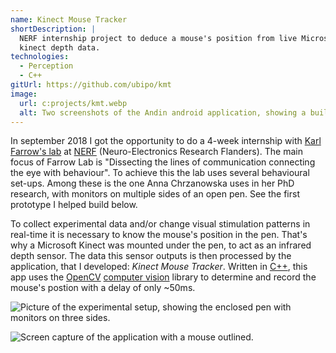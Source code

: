```yaml
---
name: Kinect Mouse Tracker
shortDescription: |
  NERF internship project to deduce a mouse's position from live Microsoft 
  kinect depth data.
technologies:
  - Perception
  - C++
gitUrl: https://github.com/ubipo/kmt
image:
  url: c:projects/kmt.webp
  alt: Two screenshots of the Andin android application, showing a building and a room.
---
```


In september 2018 I got the opportunity to do a 4-week internship with [Karl
Farrow's lab](https://www.nerf.be/research/nerf-labs/karl-farrow-lab) at
[NERF](https://www.nerf.be) (Neuro-Electronics Research Flanders). The main
focus of Farrow Lab is "Dissecting the lines of communication connecting the eye
with behaviour". To achieve this the lab uses several behavioural set-ups. Among
these is the one Anna Chrzanowska uses in her PhD research, with monitors on
multiple sides of an open pen. See the first prototype I helped build below. 

To collect experimental data and/or change visual stimulation patterns in
real-time it is necessary to know the mouse's position in the pen. That's why a
Microsoft Kinect was mounted under the pen, to act as an infrared depth sensor.
The data this sensor outputs is then processed by the application, that I
developed: *Kinect Mouse Tracker*. Written in [C++](/technologies/cpp), this app
uses the [OpenCV](https://opencv.org/) [computer
vision](/technologies/perception) library to determine and record the mouse's
postion with a delay of only ~50ms.

![Picture of the experimental setup, showing the enclosed pen with monitors on
three sides.](c:projects/kmt-setup-cropped.jpg "Experimental setup, showing
monitors on three sides")

![Screen capture of the application with a mouse outlined.](c:projects/kmt.jpg
"Application preview output")

